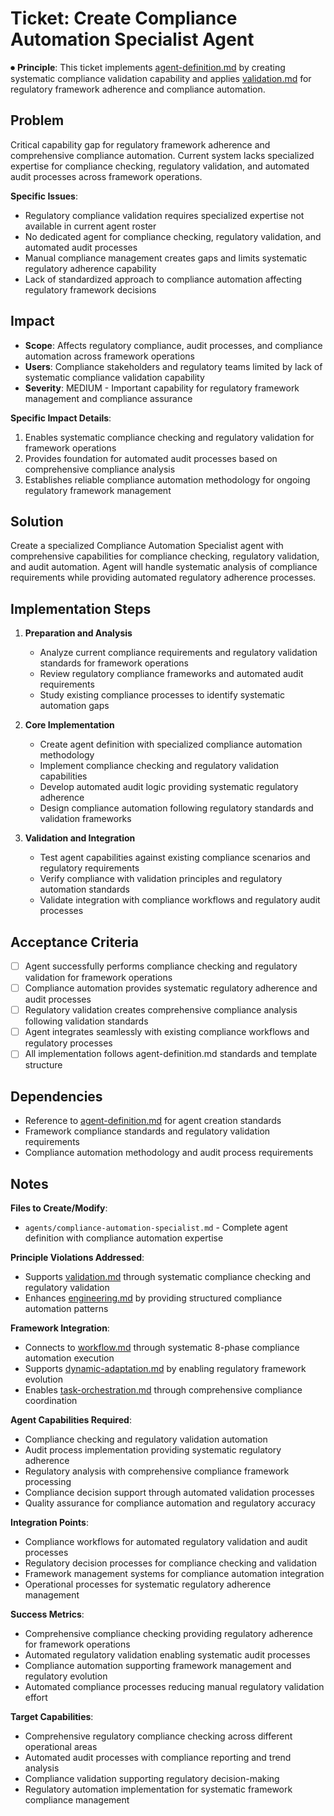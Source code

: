 
# Ticket: Create Compliance Automation Specialist Agent

⏺ **Principle**: This ticket implements [agent-definition.md](../../../docs/agents-docs/agent-definition.md) by creating systematic compliance validation capability and applies [validation.md](../../../docs/principles/validation.md) for regulatory framework adherence and compliance automation.

## Problem

Critical capability gap for regulatory framework adherence and comprehensive compliance automation. Current system lacks specialized expertise for compliance checking, regulatory validation, and automated audit processes across framework operations.

**Specific Issues**:
- Regulatory compliance validation requires specialized expertise not available in current agent roster
- No dedicated agent for compliance checking, regulatory validation, and automated audit processes
- Manual compliance management creates gaps and limits systematic regulatory adherence capability
- Lack of standardized approach to compliance automation affecting regulatory framework decisions

## Impact

- **Scope**: Affects regulatory compliance, audit processes, and compliance automation across framework operations
- **Users**: Compliance stakeholders and regulatory teams limited by lack of systematic compliance validation capability
- **Severity**: MEDIUM - Important capability for regulatory framework management and compliance assurance

**Specific Impact Details**:
1. Enables systematic compliance checking and regulatory validation for framework operations
2. Provides foundation for automated audit processes based on comprehensive compliance analysis
3. Establishes reliable compliance automation methodology for ongoing regulatory framework management

## Solution

Create a specialized Compliance Automation Specialist agent with comprehensive capabilities for compliance checking, regulatory validation, and audit automation. Agent will handle systematic analysis of compliance requirements while providing automated regulatory adherence processes.

## Implementation Steps

1. **Preparation and Analysis**
   - Analyze current compliance requirements and regulatory validation standards for framework operations
   - Review regulatory compliance frameworks and automated audit requirements
   - Study existing compliance processes to identify systematic automation gaps

2. **Core Implementation**
   - Create agent definition with specialized compliance automation methodology
   - Implement compliance checking and regulatory validation capabilities
   - Develop automated audit logic providing systematic regulatory adherence
   - Design compliance automation following regulatory standards and validation frameworks

3. **Validation and Integration**
   - Test agent capabilities against existing compliance scenarios and regulatory requirements
   - Verify compliance with validation principles and regulatory automation standards
   - Validate integration with compliance workflows and regulatory audit processes

## Acceptance Criteria

- [ ] Agent successfully performs compliance checking and regulatory validation for framework operations
- [ ] Compliance automation provides systematic regulatory adherence and audit processes
- [ ] Regulatory validation creates comprehensive compliance analysis following validation standards
- [ ] Agent integrates seamlessly with existing compliance workflows and regulatory processes
- [ ] All implementation follows agent-definition.md standards and template structure

## Dependencies

- Reference to [agent-definition.md](../../../docs/agents-docs/agent-definition.md) for agent creation standards
- Framework compliance standards and regulatory validation requirements
- Compliance automation methodology and audit process requirements

## Notes

**Files to Create/Modify**:
- `agents/compliance-automation-specialist.md` - Complete agent definition with compliance automation expertise

**Principle Violations Addressed**:
- Supports [validation.md](../../../docs/principles/validation.md) through systematic compliance checking and regulatory validation
- Enhances [engineering.md](../../../docs/principles/engineering.md) by providing structured compliance automation patterns

**Framework Integration**:
- Connects to [workflow.md](../../../docs/principles/workflow.md) through systematic 8-phase compliance automation execution
- Supports [dynamic-adaptation.md](../../../docs/principles/dynamic-adaptation.md) by enabling regulatory framework evolution
- Enables [task-orchestration.md](../../../docs/principles/task-orchestration.md) through comprehensive compliance coordination

**Agent Capabilities Required**:
- Compliance checking and regulatory validation automation
- Audit process implementation providing systematic regulatory adherence
- Regulatory analysis with comprehensive compliance framework processing
- Compliance decision support through automated validation processes
- Quality assurance for compliance automation and regulatory accuracy

**Integration Points**:
- Compliance workflows for automated regulatory validation and audit processes
- Regulatory decision processes for compliance checking and validation
- Framework management systems for compliance automation integration
- Operational processes for systematic regulatory adherence management

**Success Metrics**:
- Comprehensive compliance checking providing regulatory adherence for framework operations
- Automated regulatory validation enabling systematic audit processes
- Compliance automation supporting framework management and regulatory evolution
- Automated compliance processes reducing manual regulatory validation effort

**Target Capabilities**:
- Comprehensive regulatory compliance checking across different operational areas
- Automated audit processes with compliance reporting and trend analysis
- Compliance validation supporting regulatory decision-making
- Regulatory automation implementation for systematic framework compliance management
